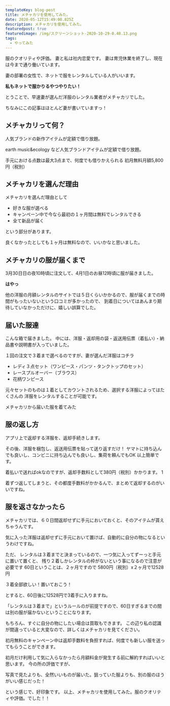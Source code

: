 ```yaml
---
templateKey: blog-post
title: メチャカリを使用してみた。
date: 2020-05-12T15:49:00.825Z
description: メチャカリを使用してみた。
featuredpost: true
featuredimage: /img/スクリーンショット-2020-10-29-0.48.13.png
tags:
  - やってみた
---
```

服のクオリティや評価。 妻と私は社内恋愛です。 妻は育児休業を終了し、現在は今まで通り働いています。 

妻の部署の女性で、ネットで服をレンタルしている人がいいます。

**私もネットで服かりるやつやりたい！**



とうことで、早速妻が選んだ洋服のレンタル業者がメチャカリでした。 

ちなみにこの記事はほとんど妻が書いていますっ！



## **メチャカリって何？**

人気ブランドの新作アイテムが定額で借り放題。 

earth music&ecology など人気ブランドアイテムが定額で借り放題。

 手元における点数は最大3点まで、何度でも借りかえられる 初月無料月額5,800円（税別）

## メチャカリを選んだ理由

メチャカリを選んだ理由として

* 好きな服が選べる
* キャンペーン中で今なら最初の１ヶ月間は無料でレンタルできる
* 全て新品が届く

という部分があります。

 良くなかったとしても１ヶ月は無料なので、いいかなと思いました。

## メチャカリの服が届くまで

3月30日日の夜10時頃に注文して、4月1日のお昼12時頃に服が届きました。

 **はやっ** 

他の洋服の月額レンタルのサイトでは５日くらいかかるので、服が届くまでの時間がもったいないという口コミが多かったので、 到着日についてはあんまり期待していなかっただけに、嬉しい誤算でした。

## 届いた服達

こんな箱で届きました。 中には、洋服・返却用の袋・返送用伝票（着払い）・納品書や説明書が入っていました。

 １回の注文で３着まで選べるのですが、妻が選んだ洋服はコチラ 

* レディ３点セット（ワンピース・パンツ・タンクトップのセット）
* レースプルオーバー（ブラウス） 
* 花柄ワンピース 

元々セットのものは１着としてカウントされるため、選択する洋服によってはたくさんの 洋服をレンタルすることが可能です。

メチャカリから届いた服を着てみた

## 服の返し方

アプリ上で返却する洋服を、返却手続きします。 

その後、洋服を梱包し、返送用伝票を貼って送り返すだけ！ ヤマトに持ち込んでも良いし、コンビニに持ち込んでも良いし、集荷を頼んでもOK 以上簡単です。 

着払いで送ればokなのですが、返却手数料として380円（税別）かかります。 1

着ずつ返してしまうと、その都度手数料がかかるんで、まとめて返却するのがいいですね。

## 服を返さなかったら

メチャカリでは、６０日間返却せずに手元においておくと、そのアイテムが貰えちゃうんです。

 気に入った洋服は返却せずに手元において置けば、自動的に自分の物になるというわけですね。 

ただ、 レンタルは３着までと決まっているので、一つ気に入ってずーっと手元に置いて置くと、 残り２着しかレンタルの枠がないという事になるので注意が必要です 60日ということは、２ヶ月ですので 5800円（税別）x２ヶ月で12528円

３着全部欲しい！置いておこう！



とすると、60日後に12528円で3着手に入りますね。

 「レンタルは３着まで」というルールのが前提ですので、60日すぎるまでの間は別の服が届かないということになります。 

もちろん、すぐに自分の物にしたい場合は買取もできます。 この辺り私の認識が間違っていると大変なので、詳しくはメチャカリを見てください。

 初月無料のキャンペーン中は返却手数料を負担すれば、何度でも新しい服を送ってもらうことができます。

 初月だけ利用して気に入らなかったら月額料金が発生する前に解約すればいいと思います。 今の所の評価ですが、

写真で見たよりも、全然いいものが届いた。狙っていた服よりも、別の服のほうがいい感じだった！



という感じで、好印象です。 以上、メチャカリを使用してみた。服のクオリティや評価。でした！！
